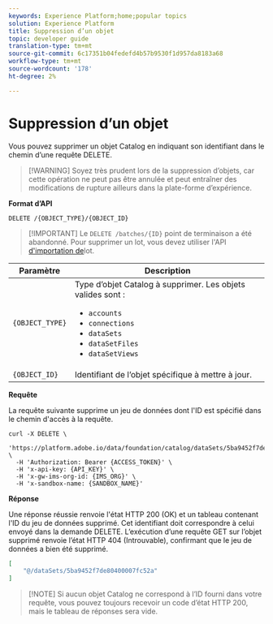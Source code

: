 ```yaml
---
keywords: Experience Platform;home;popular topics
solution: Experience Platform
title: Suppression d’un objet
topic: developer guide
translation-type: tm+mt
source-git-commit: 6c17351b04fedefd4b57b9530f1d957da8183a68
workflow-type: tm+mt
source-wordcount: '178'
ht-degree: 2%

---
```



# Suppression d’un objet

Vous pouvez supprimer un objet Catalog en indiquant son identifiant dans le chemin d’une requête DELETE.

>[!WARNING] Soyez très prudent lors de la suppression d’objets, car cette opération ne peut pas être annulée et peut entraîner des modifications de rupture ailleurs dans la plate-forme d’expérience.

**Format d’API**

```http
DELETE /{OBJECT_TYPE}/{OBJECT_ID}
```

>[!IMPORTANT] Le `DELETE /batches/{ID}` point de terminaison a été abandonné. Pour supprimer un lot, vous devez utiliser l&#39;API [d&#39;importation de](../../ingestion/batch-ingestion/api-overview.md#delete-a-batch)lot.

| Paramètre | Description |
| --- | --- |
| `{OBJECT_TYPE}` | Type d’objet Catalog à supprimer. Les objets valides sont : <ul><li>`accounts`</li><li>`connections`</li><li>`dataSets`</li><li>`dataSetFiles`</li><li>`dataSetViews`</li></ul> |
| `{OBJECT_ID}` | Identifiant de l’objet spécifique à mettre à jour. |

**Requête**

La requête suivante supprime un jeu de données dont l&#39;ID est spécifié dans le chemin d&#39;accès à la requête.

```shell
curl -X DELETE \
  'https://platform.adobe.io/data/foundation/catalog/dataSets/5ba9452f7de80400007fc52a' \
  -H 'Authorization: Bearer {ACCESS_TOKEN}' \
  -H 'x-api-key: {API_KEY}' \
  -H 'x-gw-ims-org-id: {IMS_ORG}' \
  -H 'x-sandbox-name: {SANDBOX_NAME}'
```

**Réponse**

Une réponse réussie renvoie l&#39;état HTTP 200 (OK) et un tableau contenant l&#39;ID du jeu de données supprimé. Cet identifiant doit correspondre à celui envoyé dans la demande DELETE. L’exécution d’une requête GET sur l’objet supprimé renvoie l’état HTTP 404 (Introuvable), confirmant que le jeu de données a bien été supprimé.

```json
[
    "@/dataSets/5ba9452f7de80400007fc52a"
]
```

>[!NOTE] Si aucun objet Catalog ne correspond à l’ID fourni dans votre requête, vous pouvez toujours recevoir un code d’état HTTP 200, mais le tableau de réponses sera vide.
